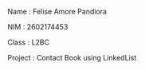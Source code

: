 Name    : Felise Amore Pandiora

NIM     : 2602174453

Class   : L2BC

Project : Contact Book using LinkedList
